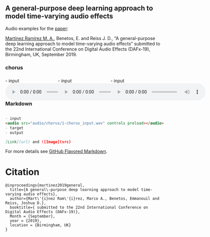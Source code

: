 ## A general-purpose deep learning approach to model time-varying audio effects

Audio examples for the [paper](https://link.for.the.paper):

[Martínez Ramírez M. A.](http://m-marco.com), Benetos, E. and Reiss J. D., “A general-purpose deep learning approach to model time-varying audio effects” submitted to the 22nd International Conference on Digital Audio Effects (DAFx-19), Birmingham, UK, September 2019. 

### chorus



<!-- of course, you should move the inline CSS style to your stylesheet -->
<!-- main container, width = 70% of page, centered -->
<div id="contentBox" style="margin:0px auto; width:100%">

<!-- columns divs, float left, no margin so there is no space between column, width=1/3 -->
<div id="column1" style="float:left; margin:0; width:33%;">
- input
<audio controls="controls" width="150" height="16">
    <source src="audio/chorus/1-chorus_input.ogg" type="audio/ogg" />
    Your browser does not support the audio element.
</audio>
</div>

<div id="column2" style="float:left; margin:0;width:33%;">
- input
    <audio controls="controls" width="150" height="16">
    <source src="audio/chorus/1-chorus_input.ogg" type="audio/ogg" />
    Your browser does not support the audio element.
</audio>
</div>

<div id="column3" style="float:left; margin:0;width:33%">
- input
    <audio controls="controls" width="150" height="16">
    <source src="audio/chorus/1-chorus_input.ogg" type="audio/ogg" />
    Your browser does not support the audio element.
</audio>
</div>


### Markdown

```markdown

- input
<audio src="audio/chorus/1-chorus_input.wav" controls preload></audio>
- target
- output

[Link](url) and ![Image](src)
```

For more details see [GitHub Flavored Markdown](https://guides.github.com/features/mastering-markdown/).






# Citation

```
@inproceedings{martinez2019general,
  title={A general\-purpose deep learning approach to model time-varying audio effects},
  author={Mart\'{i}nez Ram\'{i}rez, Marco A., Benetos, Emmanouil and Reiss, Joshua D.},
  booktitle={ submitted to the 22nd International Conference on Digital Audio Effects (DAFx-19)},
  Month = {September},
  year = {2019},
  location = {Birmingham, UK}
}

```
